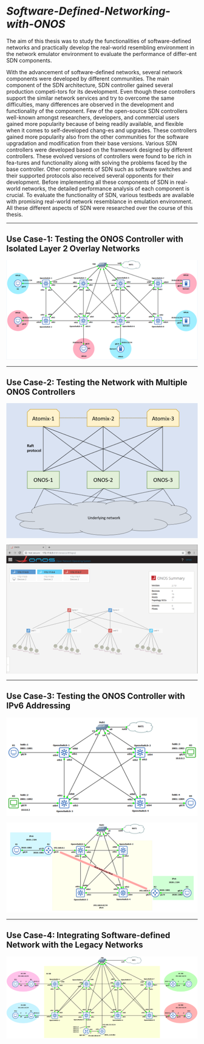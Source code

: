 # *Software-Defined-Networking-with-ONOS*

The aim of this thesis was to study the functionalities of software-defined networks and practically develop the real-world resembling environment in the network emulator environment to evaluate the performance of differ-ent SDN components.

With the advancement of software-defined networks, several network components were developed by different communities. The main component of the SDN architecture, SDN controller gained several production competi-tors for its development. Even though these controllers support the similar network services and try to overcome the same difficulties, many differences are observed in the development and functionality of the component. Few of the open-source SDN controllers well-known amongst researchers, developers, and commercial users gained more popularity because of being readily available, and flexible when it comes to self-developed chang-es and upgrades. These controllers gained more popularity also from the other communities for the software upgradation and modification from their base versions. Various SDN controllers were developed based on the framework designed by different controllers. These evolved versions of controllers were found to be rich in fea-tures and functionality along with solving the problems faced by the base controller. Other components of SDN such as software switches and their supported protocols also received several opponents for their development. Before implementing all these components of SDN in real-world networks, the detailed performance analysis of each component is crucial. To evaluate the functionality of SDN, various testbeds are available with promising real-world network resemblance in emulation environment. All these different aspects of SDN were researched over the course of this thesis.

********************************
## Use Case-1: Testing the ONOS Controller with Isolated Layer 2 Overlay Networks
![](VPLS.png)

********************************
## Use Case-2: Testing the Network with Multiple ONOS Controllers
![](Cluster-1.png)

![](Cluster-2.png)

********************************
## Use Case-3: Testing the ONOS Controller with IPv6 Addressing
![](IPv6-1.png)

![](IPv6-2.png)

********************************
## Use Case-4: Integrating Software-defined Network with the Legacy Networks
![](SDN-IP.png)
